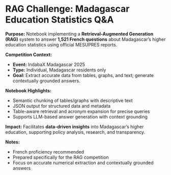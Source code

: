 # RAG Challenge: Madagascar Education Statistics Q&A

**Purpose:**
Notebook implementing a **Retrieval-Augmented Generation (RAG)** system to answer **1,521 French questions** about Madagascar’s higher education statistics using official MESUPRES reports.

**Competition Context:**

* **Event:** IndabaX Madagascar 2025
* **Type:** Individual, Madagascar residents only
* **Goal:** Extract accurate data from tables, graphs, and text; generate contextually grounded answers.

**Notebook Highlights:**
* Semantic chunking of tables/graphs with descriptive text
* JSON output for structured data and metadata
* Table-aware retrieval and acronym expansion for precise queries
* Supports LLM-based answer generation with context grounding

**Impact:**
Facilitates **data-driven insights** into Madagascar’s higher education, supporting policy analysis, research, and transparency.

**Notes:**
* French proficiency recommended
* Prepared specifically for the RAG competition
* Focus on accurate numerical extraction and contextually grounded answers
